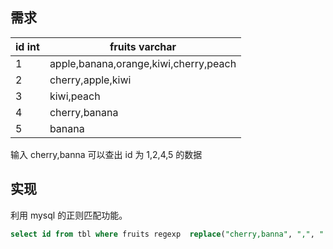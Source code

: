 ## 需求
| id int | fruits varchar |
| ---   |   ------    |
| 1| apple,banana,orange,kiwi,cherry,peach|
| 2| cherry,apple,kiwi|
| 3| kiwi,peach|
| 4| cherry,banana|
| 5| banana |

输入 cherry,banna 可以查出 id 为 1,2,4,5 的数据

## 实现
利用 mysql 的正则匹配功能。
```sql
select id from tbl where fruits regexp  replace("cherry,banna", ",", "|");
```
